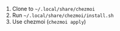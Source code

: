 1. Clone to `~/.local/share/chezmoi`
2. Run `~/.local/share/chezmoi/install.sh`
3. Use chezmoi (`chezmoi apply`)
